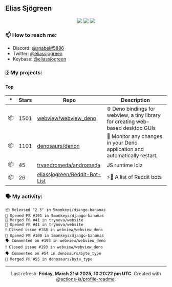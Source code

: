 ## Elias Sjögreen

<p align="center">
  <img src="https://img.shields.io/badge/🎂-dec. 2003-success" />
  <img src="https://img.shields.io/badge/🌎-Stockholm-informational" />
  <img src="https://img.shields.io/badge/👦-He/Him-informational" />
</p>

### 📫 How to reach me:

- Discord: [@snabel#5886](https://discord.com/users/267978757799673866)
- Twitter: [@eliassjogreen](https://twitter.com/eliassjogreen)
- Keybase: [@eliassjogreen](https://keybase.io/eliassjogreen)

### 🗄 My projects:

#### Top
|*|Stars|Repo|Description|
|---|---|---|---|
| 📦 | 1501 | [webview/webview_deno](https://github.com/webview/webview_deno) | 🌐 Deno bindings for webview, a tiny library for creating web-based desktop GUIs |
| 📦 | 1101 | [denosaurs/denon](https://github.com/denosaurs/denon) | 👀 Monitor any changes in your Deno application and automatically restart. |
| 📦 | 45 | [tryandromeda/andromeda](https://github.com/tryandromeda/andromeda) | JS runtime lolz |
| 📦 | 26 | [eliassjogreen/Reddit-Bot-List](https://github.com/eliassjogreen/Reddit-Bot-List) | ⚡️🤖 A list of Reddit bots |

### 🗣 My activity:

```
📦 Released "2.3" in 5monkeys/django-bananas
💪 Opened PR #101 in 5monkeys/django-bananas
🎉 Merged PR #41 in trynova/website
💪 Opened PR #41 in trynova/website
❗️ Closed issue #188 in webview/webview_deno
💪 Opened PR #100 in 5monkeys/django-bananas
🗣 Commented on #193 in webview/webview_deno
❗️ Closed issue #193 in webview/webview_deno
🗣 Commented on #54 in denosaurs/byte_type
🎉 Merged PR #55 in denosaurs/byte_type
```

------------
<p align="center">Last refresh: <b>Friday, March 21st 2025, 10:20:22 pm UTC</b>. Created with <a href=https://github.com/marketplace/actions/profile-readme>@actions-js/profile-readme</a>.</p>
